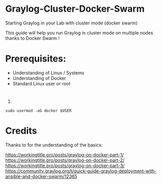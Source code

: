 # Graylog-Cluster-Docker-Swarm
Starting Graylog in your Lab with cluster mode (docker swarm)

This guide will help you run Graylog in cluster mode on multiple nodes thanks to Docker Swarm !

# Prerequisites:

- Understanding of Linux / Systems
- Understanding of Docker
- Standard Linux user or root

# 

# 

1.
```
sudo usermod -aG docker $USER
```




# Credits 

Thanks to for the understanding of the basics:

https://workingtitle.pro/posts/graylog-on-docker-part-1/
https://workingtitle.pro/posts/graylog-on-docker-part-2/
https://workingtitle.pro/posts/graylog-on-docker-part-3/
https://community.graylog.org/t/quick-guide-graylog-deployment-with-ansible-and-docker-swarm/12365
